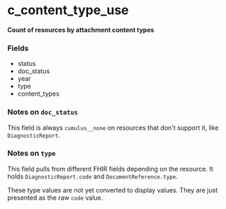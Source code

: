 # c_content_type_use

**Count of resources by attachment content types**

### Fields

- status
- doc_status
- year
- type
- content_types

### Notes on `doc_status`

This field is always `cumulus__none` on resources that don't support it,
like `DiagnosticReport`.

### Notes on `type`

This field pulls from different FHIR fields depending on the resource.
It holds `DiagnosticReport.code` and `DocumentReference.type`.

These type values are not yet converted to display values.
They are just presented as the raw `code` value.
